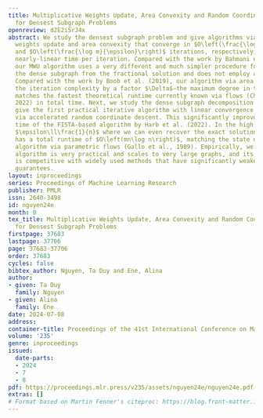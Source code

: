 ```yaml
---
title: Multiplicative Weights Update, Area Convexity and Random Coordinate Descent
  for Densest Subgraph Problems
openreview: d2E2i5rJ4x
abstract: We study the densest subgraph problem and give algorithms via multiplicative
  weights update and area convexity that converge in $O\left(\frac{\log m}{\epsilon^{2}}\right)$
  and $O\left(\frac{\log m}{\epsilon}\right)$ iterations, respectively, both with
  nearly-linear time per iteration. Compared with the work by Bahmani et al. (2014),
  our MWU algorithm uses a very different and much simpler procedure for recovering
  the dense subgraph from the fractional solution and does not employ a binary search.
  Compared with the work by Boob et al. (2019), our algorithm via area convexity improves
  the iteration complexity by a factor $\Delta$—the maximum degree in the graph, and
  matches the fastest theoretical runtime currently known via flows (Chekuri et al.,
  2022) in total time. Next, we study the dense subgraph decomposition problem and
  give the first practical iterative algorithm with linear convergence rate $O\left(mn\log\frac{1}{\epsilon}\right)$
  via accelerated random coordinate descent. This significantly improves over $O\left(\frac{m\sqrt{mn\Delta}}{\epsilon}\right)$
  time of the FISTA-based algorithm by Harb et al. (2022). In the high precision regime
  $\epsilon\ll\frac{1}{n}$ where we can even recover the exact solution, our algorithm
  has a total runtime of $O\left(mn\log n\right)$, matching the state of the art exact
  algorithm via parametric flows (Gallo et al., 1989). Empirically, we show that this
  algorithm is very practical and scales to very large graphs, and its performance
  is competitive with widely used methods that have significantly weaker theoretical
  guarantees.
layout: inproceedings
series: Proceedings of Machine Learning Research
publisher: PMLR
issn: 2640-3498
id: nguyen24e
month: 0
tex_title: Multiplicative Weights Update, Area Convexity and Random Coordinate Descent
  for Densest Subgraph Problems
firstpage: 37683
lastpage: 37706
page: 37683-37706
order: 37683
cycles: false
bibtex_author: Nguyen, Ta Duy and Ene, Alina
author:
- given: Ta Duy
  family: Nguyen
- given: Alina
  family: Ene
date: 2024-07-08
address:
container-title: Proceedings of the 41st International Conference on Machine Learning
volume: '235'
genre: inproceedings
issued:
  date-parts:
  - 2024
  - 7
  - 8
pdf: https://proceedings.mlr.press/v235/assets/nguyen24e/nguyen24e.pdf
extras: []
# Format based on Martin Fenner's citeproc: https://blog.front-matter.io/posts/citeproc-yaml-for-bibliographies/
---
```

